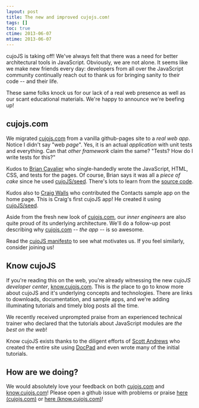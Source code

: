 ```yaml
---
layout: post
title: The new and improved cujojs.com!
tags: []
toc: true
ctime: 2013-06-07
mtime: 2013-06-07
---
```


cujoJS is taking off!  We've always felt that there was a need for better
architectural tools in JavaScript.  Obviously, we are not alone.  It seems
like we make new friends every day: developers from all over the JavaScript
community continually reach out to thank us for bringing sanity to their code
-- and their life.

These same folks knock us for our lack of a real web presence as well
as our scant educational materials.  We're happy to announce we're beefing up!

<a name="jump"></a>

## cujojs.com

We migrated [cujojs.com](http://cujojs.com) from a vanilla github-pages site
to a _real web app_.  Notice I didn't say "web _page_".  Yes, it is an actual
_application_ with unit tests and everything.  Can that _other framework_ claim
the same?  "Tests? How do I write tests for this?"

Kudos to [Brian Cavalier](https://github.com/briancavalier/) who single-handedly
wrote the JavaScript, HTML, CSS, and tests for the pages.  Of course, Brian
says it was all a _piece of cake_ since he used [cujoJS/seed](http://github.com/cujoJS/seed).
There's lots to learn from the [source code](https://github.com/cujojs/cujojs.github.com).

Kudos also to [Craig Walls](https://github.com/habuma) who contributed the
Contacts sample app on the home page.  This is Craig's first cujoJS app!  He
created it using [cujoJS/seed](http://github.com/cujoJS/seed).

Aside from the fresh new look of [cujojs.com](http://cujojs.com), our _inner
engineers_ are also quite proud of its underlying architecture.  We'll do a
follow-up post describing why [cujojs.com](http://cujojs.com) -- *the app* --
is so awesome.

Read the [cujoJS manifesto](http://cujojs.com/manifesto.html) to see what
motivates us.  If you feel similarly, consider joining us!

## Know cujoJS

If you're reading this on the web, you're already witnessing the new *cujoJS
developer center*, [know.cujojs.com](http://know.cujojs.com).  This is _the_
place to go to know more about cujoJS and it's underlying concepts and
technologies.  There are links to downloads, documentation, and sample apps,
and we're adding illuminating tutorials and timely blog posts all the time.

We recently received unprompted praise from an experienced technical trainer
who declared that the tutorials about JavaScript modules are *the best
on the web*!

Know cujoJS exists thanks to the diligent efforts of [Scott Andrews](https://github.com/scothis)
who created the entire site using [DocPad](http://docpad.org) and even wrote
many of the initial tutorials.

## How are we doing?

We would absolutely love your feedback on both [cujojs.com](http://cujojs.com)
and [know.cujojs.com](http://know.cujojs.com)!  Please open a github issue
with problems or praise [here (cujojs.com)](https://github.com/cujojs/cujojs.github.com/issues/new?labels=site-feedback)
or [here (know.cujojs.com)](https://github.com/know-cujojs/know/issues/new?labels=site-feedback)!
